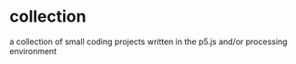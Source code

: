# collection
a collection of small coding projects written in the p5.js and/or processing environment
